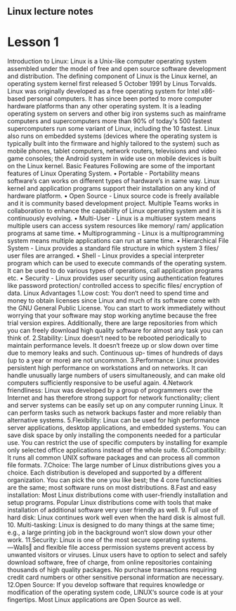 ## Linux lecture notes
# Lesson 1
Introduction to Linux: Linux is a Unix-like computer operating system assembled under the model of free and open source software development and distribution. The defining component of Linux is the Linux kernel, an operating system kernel first released 5 October 1991 by Linus Torvalds. Linux was originally developed as a free operating system for Intel x86-based personal computers. It has since been ported to more computer hardware platforms than any other operating system. It is a leading operating system on servers and other big iron systems such as mainframe computers and supercomputers more than 90% of today's 500 fastest supercomputers run some variant of Linux, including the 10 fastest. Linux also runs on embedded systems (devices where the operating system is typically built into the firmware and highly tailored to the system) such as mobile phones, tablet computers, network routers, televisions and video game consoles; the Android system in wide use on mobile devices is built on the Linux kernel. Basic Features Following are some of the important features of Linux Operating System. • Portable - Portability means software‘s can works on different types of hardware‘s in same way. Linux kernel and application programs support their installation on any kind of hardware platform. • Open Source - Linux source code is freely available and it is community based development project. Multiple Teams works in collaboration to enhance the capability of Linux operating system and it is continuously evolving. • Multi-User - Linux is a multiuser system means multiple users can access system resources like memory/ ram/ application programs at same time. • Multiprogramming - Linux is a multiprogramming system means multiple applications can run at same time. • Hierarchical File System - Linux provides a standard file structure in which system 3 files/ user files are arranged. • Shell - Linux provides a special interpreter program which can be used to execute commands of the operating system. It can be used to do various types of operations, call application programs etc. • Security - Linux provides user security using authentication features like password protection/ controlled access to specific files/ encryption of data. Linux Advantages 1.Low cost: You don‘t need to spend time and money to obtain licenses since Linux and much of its software come with the GNU General Public License. You can start to work immediately without worrying that your software may stop working anytime because the free trial version expires. Additionally, there are large repositories from which you can freely download high quality software for almost any task you can think of. 2.Stability: Linux doesn‘t need to be rebooted periodically to maintain performance levels. It doesn‘t freeze up or slow down over time due to memory leaks and such. Continuous up- times of hundreds of days (up to a year or more) are not uncommon. 3.Performance: Linux provides persistent high performance on workstations and on networks. It can handle unusually large numbers of users simultaneously, and can make old computers sufficiently responsive to be useful again. 4.Network friendliness: Linux was developed by a group of programmers over the Internet and has therefore strong support for network functionality; client and server systems can be easily set up on any computer running Linux. It can perform tasks such as network backups faster and more reliably than alternative systems. 5.Flexibility: Linux can be used for high performance server applications, desktop applications, and embedded systems. You can save disk space by only installing the components needed for a particular use. You can restrict the use of specific computers by installing for example only selected office applications instead of the whole suite. 6.Compatibility: It runs all common UNIX software packages and can process all common file formats. 7.Choice: The large number of Linux distributions gives you a choice. Each distribution is developed and supported by a different organization. You can pick the one you like best; the 4 core functionalities are the same; most software runs on most distributions. 8.Fast and easy installation: Most Linux distributions come with user-friendly installation and setup programs. Popular Linux distributions come with tools that make installation of additional software very user friendly as well. 9. Full use of hard disk: Linux continues work well even when the hard disk is almost full. 10. Multi-tasking: Linux is designed to do many things at the same time; e.g., a large printing job in the background won‘t slow down your other work. 11.Security: Linux is one of the most secure operating systems. ―Walls‖ and flexible file access permission systems prevent access by unwanted visitors or viruses. Linux users have to option to select and safely download software, free of charge, from online repositories containing thousands of high quality packages. No purchase transactions requiring credit card numbers or other sensitive personal information are necessary. 12.Open Source: If you develop software that requires knowledge or modification of the operating system code, LINUX‘s source code is at your fingertips. Most Linux applications are Open Source as well.
